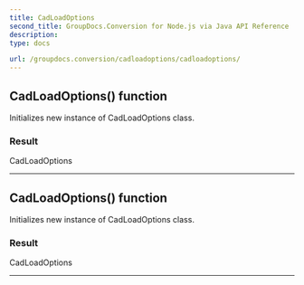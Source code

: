 ```yaml
---
title: CadLoadOptions
second_title: GroupDocs.Conversion for Node.js via Java API Reference
description: 
type: docs

url: /groupdocs.conversion/cadloadoptions/cadloadoptions/
---
```


## CadLoadOptions() function

 Initializes new instance of  CadLoadOptions class.
 

### Result
CadLoadOptions


---


## CadLoadOptions() function

 Initializes new instance of  CadLoadOptions class.
 

### Result
CadLoadOptions


---


